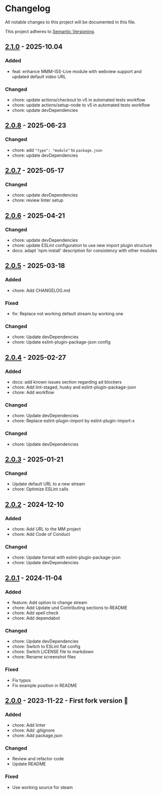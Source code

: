 # Changelog

All notable changes to this project will be documented in this file.

This project adheres to [Semantic Versioning](https://semver.org/spec/v2.0.0.html).

## [2.1.0](https://github.com/KristjanESPERANTO/MMM-ISS-Live/compare/v2.0.8...v2.1.0) - 2025-10.04

### Added

- feat: enhance MMM-ISS-Live module with webview support and updated default video URL

### Changed

- chore: update actions/checkout to v5 in automated tests workflow
- chore: update actions/setup-node to v5 in automated tests workflow
- chore: update devDependencies

## [2.0.8](https://github.com/KristjanESPERANTO/MMM-ISS-Live/compare/v2.0.7...v2.0.8) - 2025-06-23

### Changed

- chore: add `"type": "module"` to `package.json`
- chore: update devDependencies

## [2.0.7](https://github.com/KristjanESPERANTO/MMM-ISS-Live/compare/v2.0.6...v2.0.7) - 2025-05-17

### Changed

- chore: update devDependencies
- chore: review linter setup

## [2.0.6](https://github.com/KristjanESPERANTO/MMM-ISS-Live/compare/v2.0.5...v2.0.6) - 2025-04-21

### Changed

- chore: update devDependencies
- chore: update ESLint configuration to use new import plugin structure
- docs: adapt 'npm install' description for consistency with other modules

## [2.0.5](https://github.com/KristjanESPERANTO/MMM-ISS-Live/compare/v2.0.4...v2.0.5) - 2025-03-18

### Added

- chore: Add CHANGELOG.md

### Fixed

- fix: Replace not working default stream by working one

### Changed

- chore: Update devDependencies
- chore: Update eslint-plugin-package-json config

## [2.0.4](https://github.com/KristjanESPERANTO/MMM-ISS-Live/compare/v2.0.3...v2.0.4) - 2025-02-27

### Added

- docs: add known issues section regarding ad blockers
- chore: Add lint-staged, husky and eslint-plugin-package-json
- chore: Add workflow

### Changed

- chore: Update devDependencies
- chore: Replace eslint-plugin-import by eslint-plugin-import-x

### Changed

- chore: Update devDependencies

## [2.0.3](https://github.com/KristjanESPERANTO/MMM-ISS-Live/compare/v2.0.2...v2.0.3) - 2025-01-21

### Changed

- Update default URL to a new stream
- chore: Optimize ESLint calls

## [2.0.2](https://github.com/KristjanESPERANTO/MMM-ISS-Live/compare/v2.0.1...v2.0.2) - 2024-12-10

### Added

- chore: Add URL to the MM project
- chore: Add Code of Conduct

### Changed

- chore: Update format with eslint-plugin-package-json
- chore: Update devDependencies

## [2.0.1](https://github.com/KristjanESPERANTO/MMM-ISS-Live/compare/v2.0.0...v2.0.1) - 2024-11-04

### Added

- feature: Add option to change stream
- chore: Add Update und Contributing sections to README
- chore: Add spell check
- chore: Add dependabot

### Changed

- chore: Update devDependencies
- chore: Switch to ESLint flat config
- chore: Switch LICENSE file to markdown
- chore: Rename screenshot files

### Fixed

- Fix typos
- Fix example position in README

## [2.0.0](https://github.com/KristjanESPERANTO/MMM-ISS-Live/compare/v1.0.0...v2.0.0) - 2023-11-22 - First fork version 🚀

### Added

- chore: Add linter
- chore: Add .gitignore
- chore: Add package.json

### Changed

- Review and refactor code
- Update README

### Fixed

- Use working source for steam
